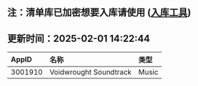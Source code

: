 ## 注：清单库已加密想要入库请使用 ([入库工具](https://github.com/BlankTMing/ManifestAutoUpdate/releases))

## 更新时间：2025-02-01 14:22:44
| AppID | 名称 | 类型  |
| :-------------------- | :----------------------------- | :----------- |
| 3001910 | Voidwrought Soundtrack| Music |
